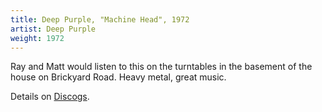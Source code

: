 ```yaml
---
title: Deep Purple, "Machine Head", 1972
artist: Deep Purple
weight: 1972
---
```

Ray and Matt would listen to this on the turntables in the basement of
the house on Brickyard Road. Heavy metal, great music.

Details on [Discogs](https://www.discogs.com/Deep-Purple-Machine-Head/master/1843).
